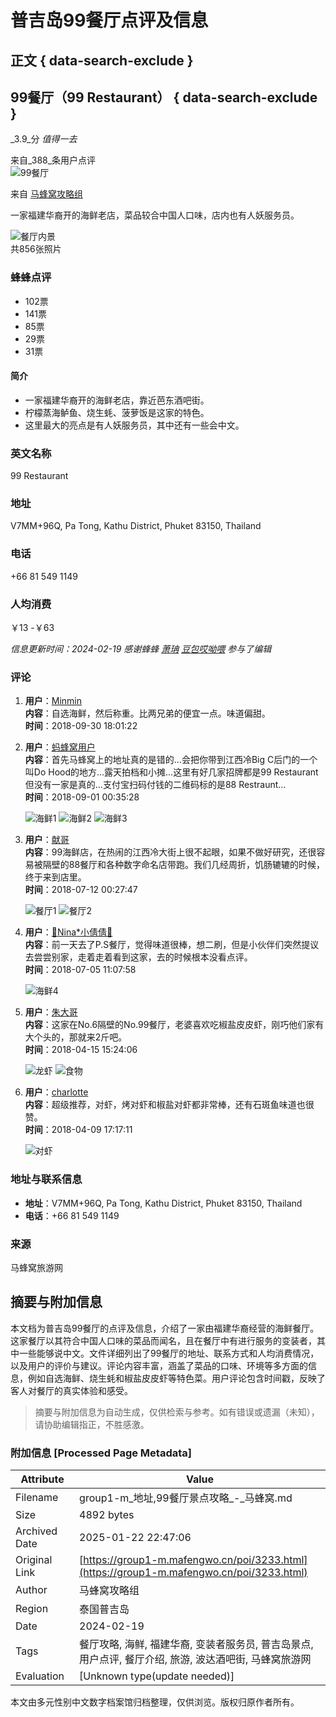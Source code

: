 # 普吉岛99餐厅点评及信息

## 正文 { data-search-exclude }


## 99餐厅（99 Restaurant） { data-search-exclude }

_3.9_分 _值得一去_

来自_388_条用户点评  
![99餐厅](https://p1-q.mafengwo.net/s12/M00/9F/57/wKgED1vSdN6AATzuAAaioLF_aig87.jpeg?imageMogr2%2Fthumbnail%2F%2148x48r%2Fgravity%2FCenter%2Fcrop%2F%2148x48%2Fquality%2F90)

来自 [马蜂窝攻略组](https://www.mafengwo.cn/u/13096.html)

一家福建华裔开的海鲜老店，菜品较合中国人口味，店内也有人妖服务员。

![餐厅内景](https://p1-q.mafengwo.net/s12/M00/AE/6E/wKgED1vd1kmAUovqAFMk6NSf6q075.jpeg?imageMogr2%2Fthumbnail%2F%21480x320r%2Fgravity%2FCenter%2Fcrop%2F%21480x320%2Fquality%2F90)  
共856张照片

### 蜂蜂点评

-   102票
-   141票
-   85票
-   29票
-   31票

#### 简介

- 一家福建华裔开的海鲜老店，靠近芭东酒吧街。
- 柠檬蒸海鲈鱼、烧生蚝、菠萝饭是这家的特色。
- 这里最大的亮点是有人妖服务员，其中还有一些会中文。

### 英文名称

99 Restaurant

### 地址

V7MM+96Q, Pa Tong, Kathu District, Phuket 83150, Thailand

### 电话

+66 81 549 1149

### 人均消费

￥13 -￥63

*信息更新时间：2024-02-19 感谢蜂蜂 [萧珃](https://www.mafengwo.cn/u/79830320.html) [豆包哎呦喂](https://www.mafengwo.cn/u/77230238.html) 参与了编辑*

### 评论

1. **用户**：[Minmin](https://www.mafengwo.cn/u/94517687.html)  
   **内容**：自选海鲜，然后称重。比两兄弟的便宜一点。味道偏甜。  
   **时间**：2018-09-30 18:01:22

2. **用户**：[蚂蜂窝用户](https://www.mafengwo.cn/u/74254130.html)  
   **内容**：首先马蜂窝上的地址真的是错的…会把你带到江西冷Big C后门的一个叫Do Hood的地方…露天拍档和小摊…这里有好几家招牌都是99 Restaurant但没有一家是真的…支付宝扫码付钱的二维码标的是88 Restraunt…  
   **时间**：2018-09-01 00:35:28  

   ![海鲜1](https://p1-q.mafengwo.net/s12/M00/C9/AA/wKgED1uJbk2AW5ZgAALHzGfqfXk71.jpeg?imageMogr2%2Fthumbnail%2F%21200x150r%2Fgravity%2FCenter%2Fcrop%2F%21200x150%2Fquality%2F90)
   ![海鲜2](https://p1-q.mafengwo.net/s12/M00/C9/AA/wKgED1uJbk6AW3CMAAKoMf5Hiak56.jpeg?imageMogr2%2Fthumbnail%2F%21200x150r%2Fgravity%2FCenter%2Fcrop%2F%21200x150%2Fquality%2F90)
   ![海鲜3](https://p1-q.mafengwo.net/s12/M00/C9/AB/wKgED1uJbk6AWxgoAAK9MNRQzIE60.jpeg?imageMogr2%2Fthumbnail%2F%21200x150r%2Fgravity%2FCenter%2Fcrop%2F%21200x150%2Fquality%2F90)

3. **用户**：[献哥](https://www.mafengwo.cn/u/47458715.html)  
   **内容**：99海鲜店，在热闹的江西冷大街上很不起眼，如果不做好研究，还很容易被隔壁的88餐厅和各种数字命名店带跑。我们几经周折，饥肠辘辘的时候，终于来到店里。  
   **时间**：2018-07-12 00:27:47  

   ![餐厅1](https://p1-q.mafengwo.net/s11/M00/4A/58/wKgBEFtGMAKAWA6nAAN0fwXyIyY56.jpeg?imageMogr2%2Fthumbnail%2F%21200x150r%2Fgravity%2FCenter%2Fcrop%2F%21200x150%2Fquality%2F90)
   ![餐厅2](https://p1-q.mafengwo.net/s11/M00/4B/23/wKgBEFtGMMWABbBZAAMt_4bPVX044.jpeg?imageMogr2%2Fthumbnail%2F%21200x150r%2Fgravity%2FCenter%2Fcrop%2F%21200x150%2Fquality%2F90)

4. **用户**：[🐣Nina*小倩倩🐣](https://www.mafengwo.cn/u/95248893.html)  
   **内容**：前一天去了P.S餐厅，觉得味道很棒，想二刷，但是小伙伴们突然提议去尝尝别家，走着走着看到这家，去的时候根本没看点评。  
   **时间**：2018-07-05 11:07:58  

   ![海鲜4](https://p1-q.mafengwo.net/s11/M00/6C/67/wKgBEFs9i3eAPWwmAAcGpzRK9jc43.jpeg?imageMogr2%2Fthumbnail%2F%21200x150r%2Fgravity%2FCenter%2Fcrop%2F%21200x150%2Fquality%2F90)

5. **用户**：[朱大哥](https://www.mafengwo.cn/u/92992278.html)  
   **内容**：这家在No.6隔壁的No.99餐厅，老婆喜欢吃椒盐皮皮虾，刚巧他们家有大个头的，那就来2斤吧。  
   **时间**：2018-04-15 15:24:06  

   ![龙虾](https://p1-q.mafengwo.net/s11/M00/ED/7A/wKgBEFrRxE-Ae-9rAAnOCefdWTM37.jpeg?imageMogr2%2Fthumbnail%2F%21200x150r%2Fgravity%2FCenter%2Fcrop%2F%21200x150%2Fquality%2F90)
   ![食物](https://p1-q.mafengwo.net/s11/M00/ED/F2/wKgBEFrRxLyAU2GvAAfD3ImXA7w81.jpeg?imageMogr2%2Fthumbnail%2F%21200x150r%2Fgravity%2FCenter%2Fcrop%2F%21200x150%2Fquality%2F90)

6. **用户**：[charlotte](https://www.mafengwo.cn/u/60789369.html)  
   **内容**：超级推荐，对虾，烤对虾和椒盐对虾都非常棒，还有石斑鱼味道也很赞。  
   **时间**：2018-04-09 17:17:11  

   ![对虾](https://p1-q.mafengwo.net/s19/M00/75/AB/CoNKr2Q8qq0eFtf5AADBYalmkq4.jpeg?imageMogr2%2Fthumbnail%2F%2148x48r%2Fgravity%2FCenter%2Fcrop%2F%2148x48%2Fquality%2F90)

### 地址与联系信息

- **地址**：V7MM+96Q, Pa Tong, Kathu District, Phuket 83150, Thailand
- **电话**：+66 81 549 1149

### 来源

马蜂窝旅游网
<!-- tcd_original_link https://group1-m.mafengwo.cn/poi/3233.html -->


## 摘要与附加信息

<!-- tcd_abstract -->
本文档为普吉岛99餐厅的点评及信息，介绍了一家由福建华裔经营的海鲜餐厅。这家餐厅以其符合中国人口味的菜品而闻名，且在餐厅中有进行服务的变装者，其中一些能够说中文。文件详细列出了99餐厅的地址、联系方式和人均消费情况，以及用户的评价与建议。评论内容丰富，涵盖了菜品的口味、环境等多方面的信息，例如自选海鲜、烧生蚝和椒盐皮皮虾等特色菜。用户评论包含时间戳，反映了客人对餐厅的真实体验和感受。
<!-- tcd_abstract_end -->

> 摘要与附加信息为自动生成，仅供检索与参考。如有错误或遗漏（未知），请协助编辑指正，不胜感激。

### 附加信息 [Processed Page Metadata]

| Attribute       | Value                                  |
|-----------------|----------------------------------------|
| Filename        | group1-m_地址,99餐厅景点攻略_-_马蜂窝.md                             |
| Size            | 4892 bytes                           |
| Archived Date   | 2025-01-22 22:47:06                             |
| Original Link   | [https://group1-m.mafengwo.cn/poi/3233.html](https://group1-m.mafengwo.cn/poi/3233.html)                       |
| Author          | 马蜂窝攻略组                               |
| Region          | 泰国普吉岛                               |
| Date            | 2024-02-19                                 |
| Tags            | 餐厅攻略, 海鲜, 福建华裔, 变装者服务员, 普吉岛景点, 用户点评, 餐厅介绍, 旅游, 波达酒吧街, 马蜂窝旅游网                                 |
| Evaluation            | [Unknown type(update needed)]                                 |
<!-- tcd_table_end -->

本文由多元性别中文数字档案馆归档整理，仅供浏览。版权归原作者所有。
